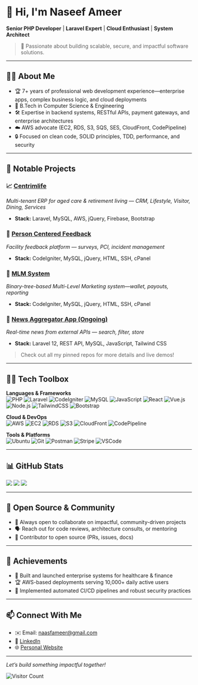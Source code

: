 <!-- Banner (replace or comment out as desired) -->
<!-- ![Naseef Ameer Banner](https://github.com/naseefameer03/naseefameer03/blob/main/assets/main/banner.png?raw=true) -->

# 👋 Hi, I'm Naseef Ameer

**Senior PHP Developer** | **Laravel Expert** | **Cloud Enthusiast** | **System Architect**

> 🚀 Passionate about building scalable, secure, and impactful software solutions.

---

## 🧑‍💻 About Me

- 🏆 7+ years of professional web development experience—enterprise apps, complex business logic, and cloud deployments
- 🏫 B.Tech in Computer Science & Engineering
- 🛠️ Expertise in backend systems, RESTful APIs, payment gateways, and enterprise architectures
- ☁️ AWS advocate (EC2, RDS, S3, SQS, SES, CloudFront, CodePipeline)
- 🔒 Focused on clean code, SOLID principles, TDD, performance, and security

---

## 🚀 Notable Projects

### 📈 [Centrimlife](https://github.com/naseefameer03/centrimlife)
*Multi-tenant ERP for aged care & retirement living — CRM, Lifestyle, Visitor, Dining, Services*
- **Stack:** Laravel, MySQL, AWS, jQuery, Firebase, Bootstrap

### 🏥 [Person Centered Feedback](https://github.com/naseefameer03/person-centered-feedback)
*Facility feedback platform — surveys, PCI, incident management*
- **Stack:** CodeIgniter, MySQL, jQuery, HTML, SSH, cPanel

### 🧬 [MLM System](https://github.com/naseefameer03/mlm-system)
*Binary-tree-based Multi-Level Marketing system—wallet, payouts, reporting*
- **Stack:** CodeIgniter, MySQL, jQuery, HTML, SSH, cPanel

### 📰 [News Aggregator App (Ongoing)](https://github.com/naseefameer03/news-aggregator)
*Real-time news from external APIs — search, filter, store*
- **Stack:** Laravel 12, REST API, MySQL, JavaScript, Tailwind CSS

> Check out all my pinned repos for more details and live demos!

---

## 🧑‍🔧 Tech Toolbox

**Languages & Frameworks**
<br>
![PHP](https://img.shields.io/badge/PHP-777BB4?style=flat-square&logo=php&logoColor=white)
![Laravel](https://img.shields.io/badge/Laravel-E34F26?style=flat-square&logo=laravel&logoColor=white)
![CodeIgniter](https://img.shields.io/badge/CodeIgniter-EF4223?style=flat-square&logo=codeigniter&logoColor=white)
![MySQL](https://img.shields.io/badge/MySQL-4479A1?style=flat-square&logo=mysql&logoColor=white)
![JavaScript](https://img.shields.io/badge/JavaScript-F7DF1E?style=flat-square&logo=javascript&logoColor=black)
![React](https://img.shields.io/badge/React-61DAFB?style=flat-square&logo=react&logoColor=black)
![Vue.js](https://img.shields.io/badge/Vue.js-4FC08D?style=flat-square&logo=vue.js&logoColor=white)
![Node.js](https://img.shields.io/badge/Node.js-339933?style=flat-square&logo=node.js&logoColor=white)
![TailwindCSS](https://img.shields.io/badge/TailwindCSS-0EA5E9?style=flat-square&logo=tailwindcss&logoColor=white)
![Bootstrap](https://img.shields.io/badge/Bootstrap-563D7C?style=flat-square&logo=bootstrap&logoColor=white)

**Cloud & DevOps**
<br>
![AWS](https://img.shields.io/badge/AWS-232F3E?style=flat-square&logo=amazon-aws&logoColor=white)
![EC2](https://img.shields.io/badge/EC2-FF9900?style=flat-square&logo=amazon-ec2&logoColor=white)
![RDS](https://img.shields.io/badge/RDS-527FFF?style=flat-square&logo=amazon-rds&logoColor=white)
![S3](https://img.shields.io/badge/S3-569A31?style=flat-square&logo=amazon-s3&logoColor=white)
![CloudFront](https://img.shields.io/badge/CloudFront-FF4F1F?style=flat-square&logo=amazon-cloudfront&logoColor=white)
![CodePipeline](https://img.shields.io/badge/CodePipeline-1B5966?style=flat-square&logo=aws-codepipeline&logoColor=white)

**Tools & Platforms**
<br>
![Ubuntu](https://img.shields.io/badge/Ubuntu-E95420?style=flat-square&logo=ubuntu&logoColor=white)
![Git](https://img.shields.io/badge/Git-F05032?style=flat-square&logo=git&logoColor=white)
![Postman](https://img.shields.io/badge/Postman-FF6C37?style=flat-square&logo=postman&logoColor=white)
![Stripe](https://img.shields.io/badge/Stripe-008CDD?style=flat-square&logo=stripe&logoColor=white)
![VSCode](https://img.shields.io/badge/VS_Code-007ACC?style=flat-square&logo=visual-studio-code&logoColor=white)

---

## 📊 GitHub Stats

<p align="left">
  <img src="https://github-readme-stats.vercel.app/api?username=naseefameer03&show_icons=true&theme=radical">
  <img src="https://github-readme-streak-stats.herokuapp.com?user=naseefameer03&theme=radical&date_format=M%20j%5B%2C%20Y%5D">
  <img src="https://github-readme-stats.vercel.app/api/top-langs/?username=naseefameer03&layout=compact&theme=radical&hide=css,html">
</p>

---

## 🤝 Open Source & Community

- 🌱 Always open to collaborate on impactful, community-driven projects
- 🗣️ Reach out for code reviews, architecture consults, or mentoring
- 👥 Contributor to open source (PRs, issues, docs)

---

## 🥇 Achievements

- 🏅 Built and launched enterprise systems for healthcare & finance  
- 🏆 AWS-based deployments serving 10,000+ daily active users  
- 🚀 Implemented automated CI/CD pipelines and robust security practices

---

## 📫 Connect With Me

- ✉️ Email: [naasfameer@gmail.com](mailto:naasfameer@gmail.com)
- 💼 [LinkedIn](https://www.linkedin.com/in/naseefameer03/)
- 🌐 [Personal Website](https://naseefameer.com) <!-- Update with your URL! -->

---

*Let’s build something impactful together!*

![Visitor Count](https://komarev.com/ghpvc/?username=naseefameer03&style=flat-square&color=blue)
